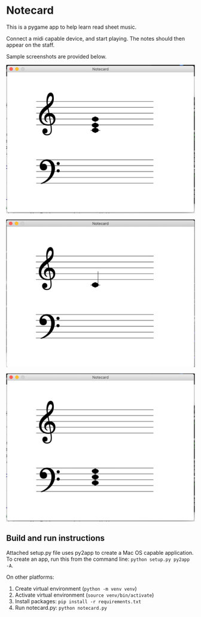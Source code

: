 # Notecard

This is a pygame app to help learn read sheet music.

Connect a midi capable device, and start playing. The notes should
then appear on the staff.

Sample screenshots are provided below.

![C Chord Treble](/gfx/c_chord_treble.png)

![C](/gfx/c.png)

![C Chord Bass](/gfx/c_chord_bass.png)

## Build and run instructions

Attached setup.py file uses py2app to create a Mac OS capable application. To create an app, run this from the command line: ``python setup.py py2app -A``.

On other platforms:

1. Create virtual environment (``python -m venv venv``)
2. Activate virtual environment (``source venv/bin/activate``)
3. Install packages: ``pip install -r requirements.txt``
4. Run notecard.py: ``python notecard.py``
